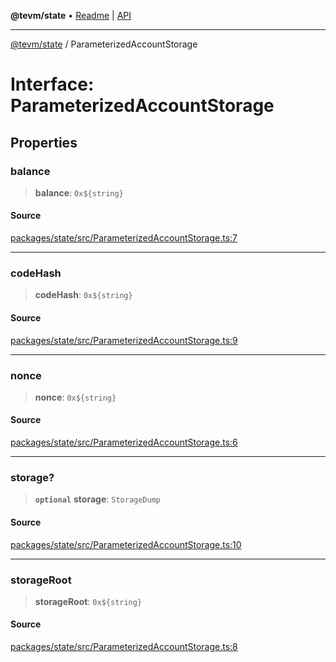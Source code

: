 **@tevm/state** • [Readme](../README.md) \| [API](../globals.md)

***

[@tevm/state](../README.md) / ParameterizedAccountStorage

# Interface: ParameterizedAccountStorage

## Properties

### balance

> **balance**: ```0x${string}```

#### Source

[packages/state/src/ParameterizedAccountStorage.ts:7](https://github.com/evmts/tevm-monorepo/blob/main/packages/state/src/ParameterizedAccountStorage.ts#L7)

***

### codeHash

> **codeHash**: ```0x${string}```

#### Source

[packages/state/src/ParameterizedAccountStorage.ts:9](https://github.com/evmts/tevm-monorepo/blob/main/packages/state/src/ParameterizedAccountStorage.ts#L9)

***

### nonce

> **nonce**: ```0x${string}```

#### Source

[packages/state/src/ParameterizedAccountStorage.ts:6](https://github.com/evmts/tevm-monorepo/blob/main/packages/state/src/ParameterizedAccountStorage.ts#L6)

***

### storage?

> **`optional`** **storage**: `StorageDump`

#### Source

[packages/state/src/ParameterizedAccountStorage.ts:10](https://github.com/evmts/tevm-monorepo/blob/main/packages/state/src/ParameterizedAccountStorage.ts#L10)

***

### storageRoot

> **storageRoot**: ```0x${string}```

#### Source

[packages/state/src/ParameterizedAccountStorage.ts:8](https://github.com/evmts/tevm-monorepo/blob/main/packages/state/src/ParameterizedAccountStorage.ts#L8)
